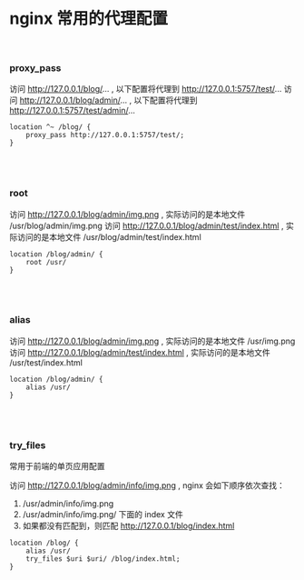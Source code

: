 # nginx 常用的代理配置

</br>

### proxy_pass

访问 http://127.0.0.1/blog/... , 以下配置将代理到 http://127.0.0.1:5757/test/...
访问 http://127.0.0.1/blog/admin/... , 以下配置将代理到 http://127.0.0.1:5757/test/admin/...

```
location ^~ /blog/ {
    proxy_pass http://127.0.0.1:5757/test/;
}
```

</br>
</br>

### root

访问 http://127.0.0.1/blog/admin/img.png , 实际访问的是本地文件 /usr/blog/admin/img.png
访问 http://127.0.0.1/blog/admin/test/index.html , 实际访问的是本地文件 /usr/blog/admin/test/index.html

```
location /blog/admin/ {
    root /usr/
}
```

</br>
</br>

### alias

访问 http://127.0.0.1/blog/admin/img.png , 实际访问的是本地文件 /usr/img.png
访问 http://127.0.0.1/blog/admin/test/index.html , 实际访问的是本地文件 /usr/test/index.html

```
location /blog/admin/ {
    alias /usr/
}
```

</br>
</br>

### try_files

常用于前端的单页应用配置

访问 http://127.0.0.1/blog/admin/info/img.png , nginx 会如下顺序依次查找：

1. /usr/admin/info/img.png
2. /usr/admin/info/img.png/ 下面的 index 文件
3. 如果都没有匹配到，则匹配 http://127.0.0.1/blog/index.html

```
location /blog/ {
    alias /usr/
    try_files $uri $uri/ /blog/index.html;
}
```

</br>
</br>

